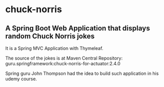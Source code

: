 # chuck-norris

## A Spring Boot Web Application that displays random Chuck Norris jokes

It is a Spring MVC Application with Thymeleaf.

The source of the jokes is at Maven Central Repository: guru.springframework:chuck-norris-for-actuator:2.4.0

Spring guru John Thompson had the idea to build such application in his udemy course. 
